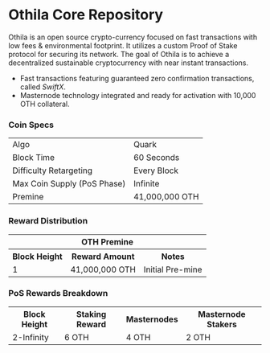 Othila Core Repository
=====================================

Othila is an open source crypto-currency focused on fast transactions with low fees & environmental footprint.  It utilizes a custom Proof of Stake protocol for securing its network. The goal of Othila is to achieve a decentralized sustainable cryptocurrency with near instant transactions.

- Fast transactions featuring guaranteed zero confirmation transactions, called _SwiftX_.
- Masternode technology integrated and ready for activation with 10,000 OTH collateral.

### Coin Specs
<table>
<tr><td>Algo</td><td>Quark</td></tr>
<tr><td>Block Time</td><td>60 Seconds</td></tr>
<tr><td>Difficulty Retargeting</td><td>Every Block</td></tr>
<tr><td>Max Coin Supply (PoS Phase)</td><td>Infinite</td></tr>
<tr><td>Premine</td><td>41,000,000 OTH</td></tr>
</table>

### Reward Distribution

<table>
<th colspan=4>OTH Premine</th>
<tr><th>Block Height</th><th>Reward Amount</th><th>Notes</th></tr>
<tr><td>1</td><td>41,000,000 OTH</td><td>Initial Pre-mine</td></tr>
</table>

### PoS Rewards Breakdown

<table>
<th>Block Height</th><th>Staking Reward</th><th>Masternodes</th><th>Masternode Stakers</th>
<tr><td>2-Infinity</td><td>6 OTH</td><td>4 OTH</td><td>2 OTH</td></tr>
</table>
